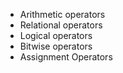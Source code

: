- Arithmetic operators
- Relational operators
- Logical operators
- Bitwise operators
- Assignment Operators